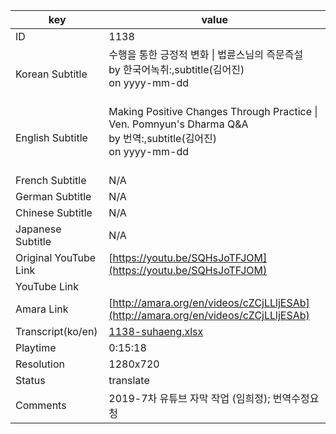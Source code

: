 |  key  |  value  |
|-------|---------|
| ID            | 1138 |
| Korean Subtitle | 수행을 통한 긍정적 변화 \| 법륜스님의 즉문즉설<br>by 한국어녹취:,subtitle(김어진)<br>on yyyy-mm-dd<br><br>|
| English Subtitle | Making Positive Changes Through Practice \| Ven. Pomnyun's Dharma Q&A<br>by 번역:,subtitle(김어진)<br>on yyyy-mm-dd<br><br>|
| French Subtitle | N/A |
| German Subtitle | N/A |
| Chinese Subtitle | N/A |
| Japanese Subtitle | N/A |
| Original YouTube Link  | [https://youtu.be/SQHsJoTFJOM](https://youtu.be/SQHsJoTFJOM) |
| YouTube Link  |  |
| Amara Link    | [http://amara.org/en/videos/cZCjLLljESAb](http://amara.org/en/videos/cZCjLLljESAb) |
| Transcript(ko/en) | [1138-suhaeng.xlsx](https://github.com/jungtosociety/dharma-qna/raw/master/sub/1138/1138-suhaeng.xlsx) |
| Playtime | 0:15:18 |
| Resolution | 1280x720|
| Status | translate |
| Comments | 2019-7차 유튜브 자막 작업 (임희정); 번역수정요청 |
